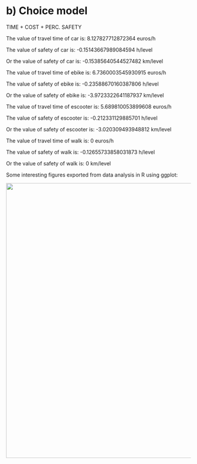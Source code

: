 # b) Choice model

TIME + COST + PERC. SAFETY

The value of travel time of car is:  8.127827712872364  euros/h

The value of safety of car is:  -0.15143667989084594  h/level

Or the value of safety of car is:  -0.15385640544527482 km/level


The value of travel time of ebike is:  6.7360003545930915  euros/h

The value of safety of ebike is:  -0.23588670160387806  h/level

Or the value of safety of ebike is:  -3.9723322641187937 km/level


The value of travel time of escooter is:  5.689810053899608  euros/h

The value of safety of escooter is:  -0.212331129885701  h/level

Or the value of safety of escooter is:  -3.020309493948812 km/level


The value of travel time of walk is:  0  euros/h

The value of safety of walk is:  -0.12655733858031873  h/level

Or the value of safety of walk is:  0 km/level


Some interesting figures exported from data analysis in R using ggplot:
 
<img src="https://user-images.githubusercontent.com/63541107/190419901-363766a4-f37a-47de-bb73-722bd4d7aca1.png" height="750">



